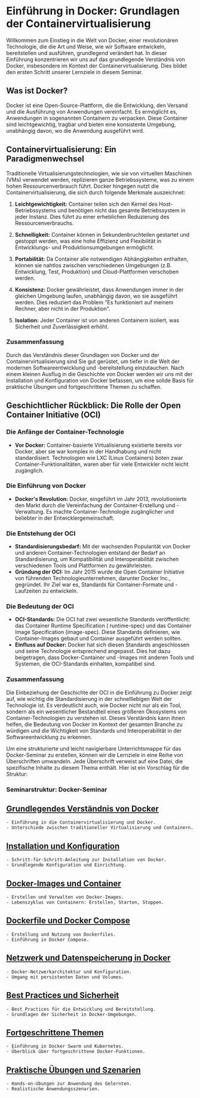 # Einführung in Docker: Grundlagen der Containervirtualisierung

Willkommen zum Einstieg in die Welt von Docker, einer revolutionären Technologie, die die Art und Weise, wie wir
Software entwickeln, bereitstellen und ausführen, grundlegend verändert hat. In dieser Einführung konzentrieren wir uns
auf das grundlegende Verständnis von Docker, insbesondere im Kontext der Containervirtualisierung. Dies bildet den
ersten Schritt unserer Lernziele in diesem Seminar.

## Was ist Docker?

Docker ist eine Open-Source-Plattform, die die Entwicklung, den Versand und die Ausführung von Anwendungen vereinfacht.
Es ermöglicht es, Anwendungen in sogenannten Containern zu verpacken. Diese Container sind leichtgewichtig, tragbar und
bieten eine konsistente Umgebung, unabhängig davon, wo die Anwendung ausgeführt wird.

## Containervirtualisierung: Ein Paradigmenwechsel

Traditionelle Virtualisierungstechnologien, wie sie von virtuellen Maschinen (VMs) verwendet werden, replizieren ganze
Betriebssysteme, was zu einem hohen Ressourcenverbrauch führt. Docker hingegen nutzt die Containervirtualisierung, die
sich durch folgende Merkmale auszeichnet:

1. **Leichtgewichtigkeit:** Container teilen sich den Kernel des Host-Betriebssystems und benötigen nicht das gesamte
   Betriebssystem in jeder Instanz. Dies führt zu einer erheblichen Reduzierung des Ressourcenverbrauchs.

2. **Schnelligkeit:** Container können in Sekundenbruchteilen gestartet und gestoppt werden, was eine hohe Effizienz und
   Flexibilität in Entwicklungs- und Produktionsumgebungen ermöglicht.

3. **Portabilität:** Da Container alle notwendigen Abhängigkeiten enthalten, können sie nahtlos zwischen verschiedenen
   Umgebungen (z.B. Entwicklung, Test, Produktion) und Cloud-Plattformen verschoben werden.

4. **Konsistenz:** Docker gewährleistet, dass Anwendungen immer in der gleichen Umgebung laufen, unabhängig davon, wo
   sie ausgeführt werden. Dies reduziert das Problem "Es funktioniert auf meinem Rechner, aber nicht in der Produktion".

5. **Isolation:** Jeder Container ist von anderen Containern isoliert, was Sicherheit und Zuverlässigkeit erhöht.

### Zusammenfassung

Durch das Verständnis dieser Grundlagen von Docker und der Containervirtualisierung sind Sie gut gerüstet, um tiefer in
die Welt der modernen Softwareentwicklung und -bereitstellung einzutauchen. Nach einem kleinen Ausflug in die Geschichte
von Docker werden wir uns mit der Installation und Konfiguration von Docker befassen, um eine solide Basis für
praktische Übungen und fortgeschrittene Themen zu schaffen.

## Geschichtlicher Rückblick: Die Rolle der Open Container Initiative (OCI)

### Die Anfänge der Container-Technologie

- **Vor Docker:** Container-basierte Virtualisierung existierte bereits vor Docker, aber sie war komplex in der
  Handhabung und nicht standardisiert. Technologien wie LXC (Linux Containers) boten zwar Container-Funktionalitäten,
  waren aber für viele Entwickler nicht leicht zugänglich.

### Die Einführung von Docker

- **Docker's Revolution:** Docker, eingeführt im Jahr 2013, revolutionierte den Markt durch die Vereinfachung der
  Container-Erstellung und -Verwaltung. Es machte Container-Technologie zugänglicher und beliebter in der
  Entwicklergemeinschaft.

### Die Entstehung der OCI

- **Standardisierungsbedarf:** Mit der wachsenden Popularität von Docker und anderen Container-Technologien entstand der
  Bedarf an Standardisierung, um Kompatibilität und Interoperabilität zwischen verschiedenen Tools und Plattformen zu
  gewährleisten.
- **Gründung der OCI:** Im Jahr 2015 wurde die Open Container Initiative von führenden Technologieunternehmen, darunter
  Docker Inc., gegründet. Ihr Ziel war es, Standards für Container-Formate und -Laufzeiten zu entwickeln.

### Die Bedeutung der OCI

- **OCI-Standards:** Die OCI hat zwei wesentliche Standards veröffentlicht: das Container Runtime Specification (
  runtime-spec) und das Container Image Specification (image-spec). Diese Standards definieren, wie Container-Images
  gebaut und Container ausgeführt werden sollten.
- **Einfluss auf Docker:** Docker hat sich diesen Standards angeschlossen und seine Technologie entsprechend angepasst.
  Dies hat dazu beigetragen, dass Docker-Container und -Images mit anderen Tools und Systemen, die OCI-Standards
  einhalten, kompatibel sind.

### Zusammenfassung

Die Einbeziehung der Geschichte der OCI in die Einführung zu Docker zeigt auf, wie wichtig die Standardisierung in der
schnelllebigen Welt der Technologie ist. Es verdeutlicht auch, wie Docker nicht nur als ein Tool, sondern als ein
wesentlicher Bestandteil eines größeren Ökosystems von Container-Technologien zu verstehen ist. Dieses Verständnis kann
ihnen helfen, die Bedeutung von Docker im Kontext der gesamten Branche zu würdigen und die Wichtigkeit von
Standards und Interoperabilität in der Softwareentwicklung zu erkennen.

Um eine strukturierte und leicht navigierbare Unterrichtsmappe für das Docker-Seminar zu erstellen, können wir die
Lernziele in eine Reihe von Überschriften umwandeln. Jede Überschrift verweist auf eine Datei, die spezifische Inhalte
zu diesem Thema enthält. Hier ist ein Vorschlag für die Struktur:

### Seminarstruktur: Docker-Seminar

## [Grundlegendes Verständnis von Docker](docker.md)
    - Einführung in die Containervirtualisierung und Docker.
    - Unterschiede zwischen traditioneller Virtualisierung und Containern.

## [Installation und Konfiguration](installation_und_konfiguration.md)
    - Schritt-für-Schritt-Anleitung zur Installation von Docker.
    - Grundlegende Konfiguration und Einrichtung.

## [Docker-Images und Container](docker_images_und_container.md)
    - Erstellen und Verwalten von Docker-Images.
    - Lebenszyklus von Containern: Erstellen, Starten, Stoppen.

## [Dockerfile und Docker Compose](dockerfile_und_docker_compose.md)
    - Erstellung und Nutzung von Dockerfiles.
    - Einführung in Docker Compose.

## [Netzwerk und Datenspeicherung in Docker](netzwerk_und_datenspeicherung_in_docker.md)
    - Docker-Netzwerkarchitektur und Konfiguration.
    - Umgang mit persistenten Daten und Volumes.

## [Best Practices und Sicherheit](best_practices_und_sicherheit.md)
    - Best Practices für die Entwicklung und Bereitstellung.
    - Grundlagen der Sicherheit in Docker-Umgebungen.

## [Fortgeschrittene Themen](fortgeschrittene_themen.md)
    - Einführung in Docker Swarm und Kubernetes.
    - Überblick über fortgeschrittene Docker-Funktionen.

## [Praktische Übungen und Szenarien](praktische_uebungen_und_szenarien.md)
    - Hands-on-Übungen zur Anwendung des Gelernten.
    - Realistische Anwendungsszenarien.